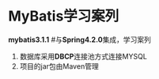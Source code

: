 # MyBatis学习案列
 **mybatis3.1.1** #与**Spring4.2.0**集成，学习案列

1.  数据库采用**DBCP**连接池方式连接MYSQL
2.  项目的jar包由Maven管理


 
